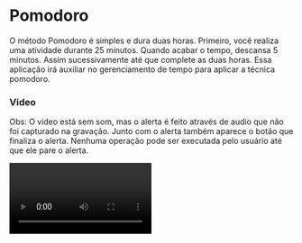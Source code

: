 # Pomodoro

O método Pomodoro é simples e dura duas horas. Primeiro, você realiza uma atividade durante 25 minutos.
Quando acabar o tempo, descansa 5 minutos. Assim sucessivamente até que complete as duas horas.
Essa aplicação irá auxiliar no gerenciamento de tempo para aplicar a técnica pomodoro.

### Video

Obs: O video está sem som, mas o alerta é feito através de audio que não foi capturado na gravação. Junto com o alerta também aparece o botão que finaliza o alerta.
Nenhuma operação pode ser executada pelo usuário até que ele pare o alerta.

<div>
  <video src="https://user-images.githubusercontent.com/54549125/145280670-e7a41b49-95d1-4cd3-942a-868c9dd9b63c.mp4"  width="50%"controls="controls" autoplay="autoplay">
</div>
